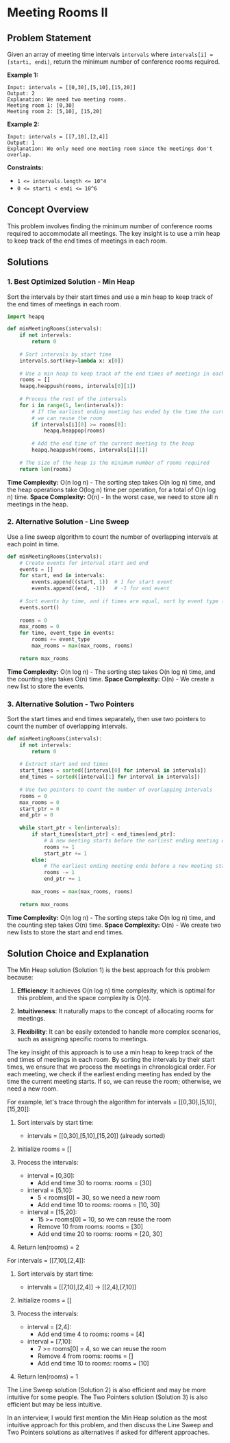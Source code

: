 # Meeting Rooms II

## Problem Statement

Given an array of meeting time intervals `intervals` where `intervals[i] = [starti, endi]`, return the minimum number of conference rooms required.

**Example 1:**
```
Input: intervals = [[0,30],[5,10],[15,20]]
Output: 2
Explanation: We need two meeting rooms.
Meeting room 1: [0,30]
Meeting room 2: [5,10], [15,20]
```

**Example 2:**
```
Input: intervals = [[7,10],[2,4]]
Output: 1
Explanation: We only need one meeting room since the meetings don't overlap.
```

**Constraints:**
- `1 <= intervals.length <= 10^4`
- `0 <= starti < endi <= 10^6`

## Concept Overview

This problem involves finding the minimum number of conference rooms required to accommodate all meetings. The key insight is to use a min heap to keep track of the end times of meetings in each room.

## Solutions

### 1. Best Optimized Solution - Min Heap

Sort the intervals by their start times and use a min heap to keep track of the end times of meetings in each room.

```python
import heapq

def minMeetingRooms(intervals):
    if not intervals:
        return 0
    
    # Sort intervals by start time
    intervals.sort(key=lambda x: x[0])
    
    # Use a min heap to keep track of the end times of meetings in each room
    rooms = []
    heapq.heappush(rooms, intervals[0][1])
    
    # Process the rest of the intervals
    for i in range(1, len(intervals)):
        # If the earliest ending meeting has ended by the time the current meeting starts,
        # we can reuse the room
        if intervals[i][0] >= rooms[0]:
            heapq.heappop(rooms)
        
        # Add the end time of the current meeting to the heap
        heapq.heappush(rooms, intervals[i][1])
    
    # The size of the heap is the minimum number of rooms required
    return len(rooms)
```

**Time Complexity:** O(n log n) - The sorting step takes O(n log n) time, and the heap operations take O(log n) time per operation, for a total of O(n log n) time.
**Space Complexity:** O(n) - In the worst case, we need to store all n meetings in the heap.

### 2. Alternative Solution - Line Sweep

Use a line sweep algorithm to count the number of overlapping intervals at each point in time.

```python
def minMeetingRooms(intervals):
    # Create events for interval start and end
    events = []
    for start, end in intervals:
        events.append((start, 1))  # 1 for start event
        events.append((end, -1))   # -1 for end event
    
    # Sort events by time, and if times are equal, sort by event type (end before start)
    events.sort()
    
    rooms = 0
    max_rooms = 0
    for time, event_type in events:
        rooms += event_type
        max_rooms = max(max_rooms, rooms)
    
    return max_rooms
```

**Time Complexity:** O(n log n) - The sorting step takes O(n log n) time, and the counting step takes O(n) time.
**Space Complexity:** O(n) - We create a new list to store the events.

### 3. Alternative Solution - Two Pointers

Sort the start times and end times separately, then use two pointers to count the number of overlapping intervals.

```python
def minMeetingRooms(intervals):
    if not intervals:
        return 0
    
    # Extract start and end times
    start_times = sorted([interval[0] for interval in intervals])
    end_times = sorted([interval[1] for interval in intervals])
    
    # Use two pointers to count the number of overlapping intervals
    rooms = 0
    max_rooms = 0
    start_ptr = 0
    end_ptr = 0
    
    while start_ptr < len(intervals):
        if start_times[start_ptr] < end_times[end_ptr]:
            # A new meeting starts before the earliest ending meeting ends
            rooms += 1
            start_ptr += 1
        else:
            # The earliest ending meeting ends before a new meeting starts
            rooms -= 1
            end_ptr += 1
        
        max_rooms = max(max_rooms, rooms)
    
    return max_rooms
```

**Time Complexity:** O(n log n) - The sorting steps take O(n log n) time, and the counting step takes O(n) time.
**Space Complexity:** O(n) - We create two new lists to store the start and end times.

## Solution Choice and Explanation

The Min Heap solution (Solution 1) is the best approach for this problem because:

1. **Efficiency**: It achieves O(n log n) time complexity, which is optimal for this problem, and the space complexity is O(n).

2. **Intuitiveness**: It naturally maps to the concept of allocating rooms for meetings.

3. **Flexibility**: It can be easily extended to handle more complex scenarios, such as assigning specific rooms to meetings.

The key insight of this approach is to use a min heap to keep track of the end times of meetings in each room. By sorting the intervals by their start times, we ensure that we process the meetings in chronological order. For each meeting, we check if the earliest ending meeting has ended by the time the current meeting starts. If so, we can reuse the room; otherwise, we need a new room.

For example, let's trace through the algorithm for intervals = [[0,30],[5,10],[15,20]]:

1. Sort intervals by start time:
   - intervals = [[0,30],[5,10],[15,20]] (already sorted)

2. Initialize rooms = []

3. Process the intervals:
   - interval = [0,30]:
     - Add end time 30 to rooms: rooms = [30]
   - interval = [5,10]:
     - 5 < rooms[0] = 30, so we need a new room
     - Add end time 10 to rooms: rooms = [10, 30]
   - interval = [15,20]:
     - 15 >= rooms[0] = 10, so we can reuse the room
     - Remove 10 from rooms: rooms = [30]
     - Add end time 20 to rooms: rooms = [20, 30]

4. Return len(rooms) = 2

For intervals = [[7,10],[2,4]]:

1. Sort intervals by start time:
   - intervals = [[7,10],[2,4]] -> [[2,4],[7,10]]

2. Initialize rooms = []

3. Process the intervals:
   - interval = [2,4]:
     - Add end time 4 to rooms: rooms = [4]
   - interval = [7,10]:
     - 7 >= rooms[0] = 4, so we can reuse the room
     - Remove 4 from rooms: rooms = []
     - Add end time 10 to rooms: rooms = [10]

4. Return len(rooms) = 1

The Line Sweep solution (Solution 2) is also efficient and may be more intuitive for some people. The Two Pointers solution (Solution 3) is also efficient but may be less intuitive.

In an interview, I would first mention the Min Heap solution as the most intuitive approach for this problem, and then discuss the Line Sweep and Two Pointers solutions as alternatives if asked for different approaches.
